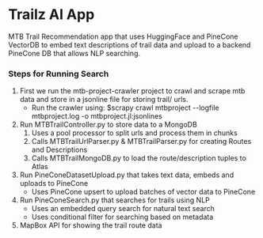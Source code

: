 # Trailz AI App 
MTB Trail Recommendation app that uses HuggingFace and PineCone
VectorDB to embed text descriptions of trail data and upload
to a backend PineCone DB that allows NLP searching. 

### Steps for Running Search ###

1. First we run the mtb-project-crawler project to crawl and scrape mtb data and store in a jsonline file for storing trail/ urls. 
    * Run the crawler using: 
        $scrapy crawl mtbproject --logfile mtbproject.log -o mtbproject.jl:jsonlines
2. Run MTBTrailController.py to store data to a MongoDB 
    1. Uses a pool processor to split urls and process them in chunks
    2. Calls MTBTrailUrlParser.py & MTBTrailParser.py for creating Routes and Descriptions
    3. Calls MTBTrailMongoDB.py to load the route/description tuples to Atlas
3. Run PineConeDatasetUpload.py that takes text data, embeds and uploads to PineCone
    * Uses PineCone upsert to upload batches of vector data to PineCone 
4. Run PineConeSearch.py that searches for trails using NLP
    * Uses an embedded query search for natural text search
    * Uses conditional filter for searching based on metadata
5. MapBox API for showing the trail route data 

